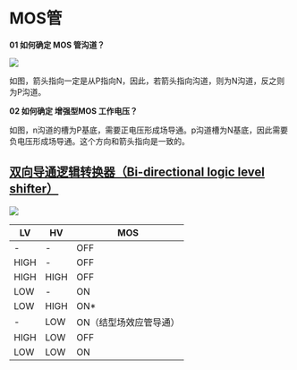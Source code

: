 # MOS管

**01 如何确定 MOS 管沟道？**

![](https://electronicsarea.com/wp-content/uploads/symbols-nmos-pmos-transistor.png)

如图，箭头指向一定是从P指向N，因此，若箭头指向沟道，则为N沟道，反之则为P沟道。



**02 如何确定 增强型MOS 工作电压？**

如图，n沟道的槽为P基底，需要正电压形成场导通。p沟道槽为N基底，因此需要负电压形成场导通。这个方向和箭头指向是一致的。



## [双向导通逻辑转换器（Bi-directional logic level shifter）](http://www.penguintutor.com/electronics/mosfet-levelshift)

![](http://www.penguintutor.com/electronics/images/bidirect-mosfet.png)

| LV   | HV   | MOS                    |
| ---- | ---- | ---------------------- |
| -    | -    | OFF                    |
| HIGH | -    | OFF                    |
| HIGH | HIGH | OFF                    |
| LOW  | -    | ON                     |
| LOW  | HIGH | ON*                    |
| -    | LOW  | ON（结型场效应管导通） |
| HIGH | LOW  | OFF                    |
| LOW  | LOW  | ON                     |

